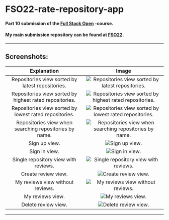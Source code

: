 # FSO22-rate-repository-app

#### Part 10 submission of the [Full Stack Open](https://fullstackopen.com/) -course.

#### My main submission repository can be found at [FSO22](https://github.com/akahukas/FSO22/).

---

## Screenshots:

|                       Explanation                       |                                                  Image                                                   |
| :-----------------------------------------------------: | :------------------------------------------------------------------------------------------------------: |
|    Repositories view sorted by latest repositories.     |        ![Repositories view sorted by latest repositories.](./screenshots/latest-repositories.png)        |
| Repositories view sorted by highest rated repositories. | ![Repositories view sorted by highest rated repositories.](./screenshots/highest-rated-repositories.png) |
| Repositories view sorted by lowest rated repositories.  |  ![Repositories view sorted by lowest rated repositories.](./screenshots/lowest-rated-repositories.png)  |
| Repositories view when searching repositories by name.  | ![Repositories view when searching repositories by name.](./screenshots/search-repositories-by-name.png) |
|                      Sign up view.                      |                             ![Sign up view.](./screenshots/sign-up-view.png)                             |
|                      Sign in view.                      |                             ![Sign in view.](./screenshots/sign-in-view.png)                             |
|          Single repository view with reviews.           |      ![Single repository view with reviews.](./screenshots/single-repository-view-with-reviews.png)      |
|                   Create review view.                   |                       ![Create review view.](./screenshots/create-review-view.png)                       |
|            My reviews view without reviews.             |          ![My reviews view without reviews.](./screenshots/my-reviews-view-without-reviews.png)          |
|                    My reviews view.                     |                          ![My reviews view.](./screenshots/my-reviews-view.png)                          |
|                   Delete review view.                   |                       ![Delete review view.](./screenshots/delete-review-view.png)                       |

---
